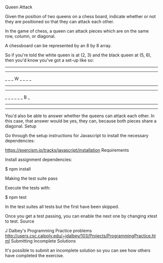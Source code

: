 Queen Attack

Given the position of two queens on a chess board, indicate whether or not they are positioned so that they can attack each other.

In the game of chess, a queen can attack pieces which are on the same row, column, or diagonal.

A chessboard can be represented by an 8 by 8 array.

So if you're told the white queen is at (2, 3) and the black queen at (5, 6), then you'd know you've got a set-up like so:

_ _ _ _ _ _ _ _
_ _ _ _ _ _ _ _
_ _ _ W _ _ _ _
_ _ _ _ _ _ _ _
_ _ _ _ _ _ _ _
_ _ _ _ _ _ B _
_ _ _ _ _ _ _ _
_ _ _ _ _ _ _ _

You'd also be able to answer whether the queens can attack each other. In this case, that answer would be yes, they can, because both pieces share a diagonal.
Setup

Go through the setup instructions for Javascript to install the necessary dependencies:

https://exercism.io/tracks/javascript/installation
Requirements

Install assignment dependencies:

$ npm install

Making the test suite pass

Execute the tests with:

$ npm test

In the test suites all tests but the first have been skipped.

Once you get a test passing, you can enable the next one by changing xtest to test.
Source

J Dalbey's Programming Practice problems http://users.csc.calpoly.edu/~jdalbey/103/Projects/ProgrammingPractice.html
Submitting Incomplete Solutions

It's possible to submit an incomplete solution so you can see how others have completed the exercise.
